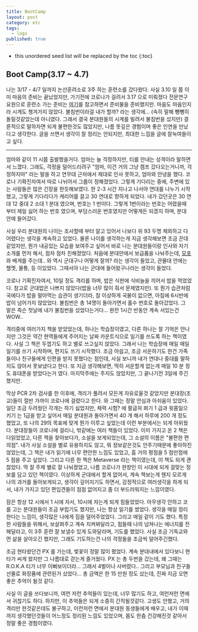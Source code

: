```yaml
---
title: BootCamp
layout: post
category: etc
tags:
  - logs
published: true
---
```


* this unordered seed list will be replaced by the toc
{:toc}

## Boot Camp(3.17 ~ 4.7)

나는 3/17 - 4/7 일까지 논산훈려소로 3주 하는 훈련소를 갔다왔다. 사실 3.10 일 쯤 이미 마음의 준비는 끝났었지만, 가기전에 코로나가 걸려서 3.17 으로 미뤄졌다 전문연구요원으로 훈련소 가는 준비는 [여기](https://gist.github.com/hylowaker/6067fc5c45a85b10445011e16da16130)를 참고하면서 준비물을 준비했지만. 마음도 마음인지라 시계도 챙겨가지 않았다. 불침번이라걸 내가 할까? 라는 생각에... (속히 말해 뺑뺑히 돌릴것같았는데 아니였다. 그래서 결국 분대원들의 시계를 빌려서 불침번을 섰지만) 결론적으로 말하자면 되게 불편한것도 많았지만, 나름 뜻깊은 경험이며 좋은 인연을 만났다고 생각한다. 글을 쓰면서 생각이 잘 정리는 안되지만, 최대한 느낌을 글에 잘녹여들이고 싶다. 

---
엄마와 같이 11 시쯤 출발했을거다. 엄마는 늘 걱정하지만, 티를 안내는 성격이라 말하면서 느꼈다. 그래도, 걱정을 덜어드리려구 "엄마, 이건 거의 그냥 캠프 갔다오는거니까, 걱정하지마" 라는 말을 하고 연무대 근처에서 제대로 인사 못하고, 엄마와 안녕을 했다. 코로나 기확진자여서 따로 나뉘어서 그룹이 정해졌었다. 그렇게 기다리는 중에, 주변에 있는 사람들은 많은 긴장을 한듯해보였다. 한 2-3 시간 지나고 나서야 연대를 나누기 시작했고, 그렇게 기다리다가 캐리어를 끌고 30 연대로 향하게 되었다. 내가 갔던곳은 30 연대 12 중대 2 소대 1 분대 였으며, 번호는 1 번이다. 그렇게 1번이라는 번호는 어렸을때 부터 제일 싫어 하는 번호 였으며, 부담스러운 번호였지만 어떻게든 되겠지 하며, 분대 안에 들어갔다. 

사실 우리 분대원의 나이는 조사할때 부터 알고 있어서 나보다 위 93 두명 제외하고 다 어렸다는 생각을 계속하고 있었다. 물론 나이를 생각하는게 지금 생각해보면 조금 꼰대 같았지만, 뭔가 내공있는 모습을 보여주고 싶어서 바로 나는 분대원들이랑 인사와 자기소개를 먼저 해서, 점차 점차 친해졌었다. 처음에 분대안에서 보급품을 나눠주는데, [모포](http://prod.danawa.com/info/?pcode=2454844) 와 베게를 주는데.. 와 역시 군대구나 어떻게 잘까? 라는 생각이 들었고, 관물대 안에는 헬멧, 물통, 등 이있었다. 그때서야 나는 군대에 들어왔구나라는 생각이 들었다. 

코로나 기확진자여서, 10일 정도 격리를 하며, 밥은 식판에 식비늘을 끼어서 밥을 먹었었다. 참고로 군대밥은 나쁘지 않았다(밥을 너무 많이 줘서 문제였지만). 또 뭔가 습관처럼 국에다가 밥을 말아먹는 습관이 생기더라, 참 이상하게 국물이 없으면, 아침에 6시반에 밥이 넘어가지 않았었다. 불침번은 총 14명이 돌아가면서 홀수 번호로 돌아갔었다. 그 말은 즉슨 첫날에 내가 불침번을 섰었다는거다... 완전 1시간 반동안 계속 서있는건 WOW.. 

격리중에 여러가지 책을 받았었는데, 하나는 학습장이였고, 다른 하나는 잘 기억은 안나지만 그것은 약간 현역들에게 주어지는 날짜 카운트식으로 일기를 쓰도록 하는 책이였다. 사실 그 책은 두껍기도 하고 별로 쓰고싶지 않았다. 그래서 나는 학습장에 매일 매일 일기를 쓰기 시작하며, 편지도 쓰기 시작했다. 조금 아쉽고, 조금 서운하기도 한건 가족들이나 친구들에게 인편을 받지 못했다는 점인데, 사실 보니까 내가 연대나 중대를 말하지도 않아서 못보냈다고 한다. 또 지금 생각해보면, 딱히 서운할게 없는게 매일 10 분 정도 휴대폰을 받았다는거 였다. 마지막주에는 주지도 않았지만, 그 끝나기전 3일에 주긴 했지만.

막상 PCR 2차 검사를 한 이후에, 격리가 풀려서 모든게 자유로울것 같았지만 분대장(조교)들이 절반 가까이 코로나에 걸렸다고 한다. 와 그때는 정말 안심과 아쉬움이 있었다. 일단 조금 두려웠던 각개는 하기 싫었지만, 체력 시험? 에 팔굽혀 펴기 1 급과 윗몸일으키기 는 1급을 받고 싶어서 매일 분대원과 돌아가면서 40 개 해서 하루에 200 개 정도 했었고, 또 나의 29의 목표에 맞게 뭔가 이루고 싶었는데 이런 부분에서는 되게 아위웠다. 분대장들이 코로나에 걸리니, 밖같에는 여러 책들이 있었다. 이미 가지고 온 2 책은 다읽었었고, 다른 책을 찾아보다가, 소설을 보게되었는데, 그 소설의 이름은 "불편한 편의점". 내가 사실 소설을 별로 유용하지도 않고, 뭐 정보같은것도 안주기때문에 좋아하진 않았는데, 그 책은 내가 읽기에 너무 편안한 느낌도 있었고, 흠 거의 평점을 5 점만점에 5 점을 주고 싶었다. 그리고 다른 한 책은 Metaverse 라는 책이였는데, 이 책도 되게 괜찮았다. 딱 잘 주제 별로 잘 나눠졌었고, 나름 코로나가 한창인 이 시대에 되게 걸맞는 정보를 담고 있던 책이였다. 이상하게 군대에서 할게 없어서, 계속 책보는게 웬지 모르게 나의 과거를 돌아보게되고, 생각이 깊어지기도 하면서, 감정적으로 여러생각을 하게 되서, 내가 가지고 있던 편입견들이 점점 없어지고 좀 더 부드러워지는 느낌이였다. 

잠은 항상 12 시에서 1 시에 자서, 10시에 자는게 되게 힘들었었다. 아무생각 안하고 코를 고는 분대원들이 조금 부럽기도 했지만, 나는 항상 일기를 썼었다. 생각을 매일 정리한다는 느낌이, 생각많은 나에게 짐을 덜어주었었다. 그리고 매일 같이 기도 했다. 특정한 사람들을 위해서, 보살펴주고 계속 지켜봐달라고, 힘들때 나의 넘쳐나는 에너지를 전해달라고, 이 3주 훈련 잘 보낼수 있게 도와달라며, 기도를 했었다. 사실 조금 기독교와 먼 삶을 살아오긴 했지만, 그래도 기도하는건 나의 걱정들을 조금씩 덜어주긴했다. 

조금 현타왔던건 PX 를 가는데, 벛꽃이 정말 많이 폈었다. 계속 분대내에서 있다보니 현타가 씨게 왔지만 그 나름대로 걷는게 즐거웠다. PX 는 총 두번을 갔는데, 왜 그때는 R.O.K.A 티가 너무 이뻐보이더라... 그래서 4벌이나 사버렸다.. 그리고 부모님과 친구들 선물로 화장품에 관련된거 샀었다... 총 금액은 한 15 만원 정도 샀는데, 진짜 지금 오면 좋은 추억이 될것 같다.

사실 이 글을 쓰다보니까, 여런 저런 추억들이 있는데, 너무 많기도 하고, 여런저런 면에서 귀찮기도 하다. 하지만, 이 추억들은 되게 소중히 간직될것같다. 고생도 안했고, 거의 격리만 한것같은데도 불구하고, 이런저런 면에서 분대원 동생들에게 배우고, 내가 이때까지 생각했던것들이 어느정도 정리된 느낌도 있었으며, 몸도 한츰 건강해진것 같아서 정말 좋은 경험이였다. 
